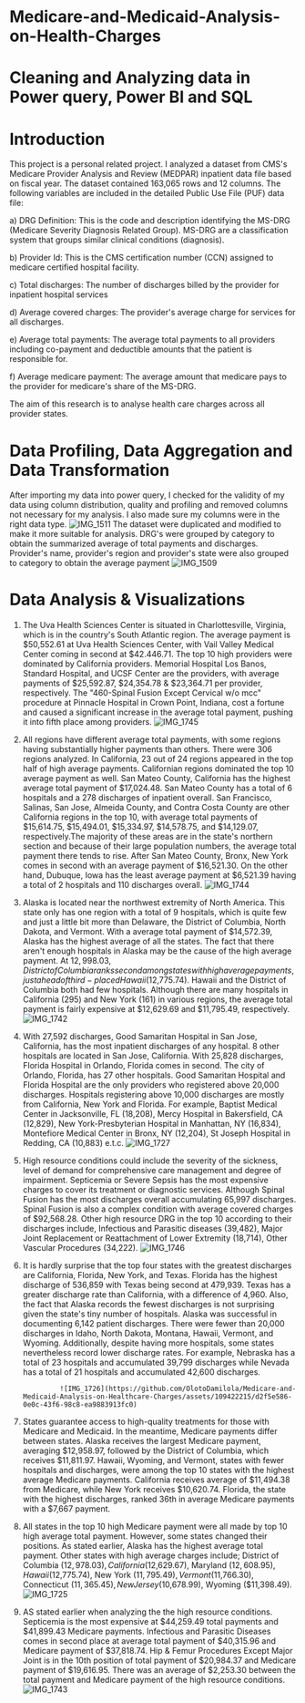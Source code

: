 # Medicare-and-Medicaid-Analysis-on-Health-Charges
# Cleaning and Analyzing data in Power query, Power BI and SQL 
# Introduction
This project is a personal related project. I analyzed a dataset from CMS's Medicare Provider Analysis and Review (MEDPAR) inpatient data file based on fiscal year. The dataset contained 163,065 rows and 12 columns. The following variables are included in the detailed Public Use File (PUF) data file:

a) DRG Definition: This is the code and description identifying the MS-DRG (Medicare Severity Diagnosis Related Group). MS-DRG are a classification system that groups similar clinical conditions (diagnosis). 

b) Provider Id: This is the CMS  certification number (CCN) assigned to medicare certified hospital facility.

c) Total discharges: The number of discharges billed by the provider for inpatient hospital services

d) Average covered charges: The provider's average charge for services for all discharges.

e) Average total payments: The average total payments to all providers including co-payment and deductible amounts that the patient is responsible for.

f) Average medicare payment: The average amount that medicare pays to the provider for medicare's share of the MS-DRG.

The aim of this research is to analyse health care charges across all provider states. 
#  Data Profiling, Data Aggregation and Data Transformation
After importing my data into power query, I checked for the validity of my data using column distribution, quality and profiling and removed columns not necessary for my analysis. I also made sure my columns were in the right data type.
![IMG_1511](https://github.com/OlotoDamilola/Medicare-and-Medicaid-Analysis-on-Healthcare-Charges/assets/109422215/a248bef6-ab6d-48f3-b338-91880d0bb7cb) 
The dataset were duplicated and modified to make it more suitable for analysis. DRG's were grouped by category to obtain the summarized average of total payments and discharges. Provider's name, provider's region and provider's state were also grouped to category to obtain the average payment 
![IMG_1509](https://github.com/OlotoDamilola/Medicare-and-Medicaid-Analysis-on-Healthcare-Charges/assets/109422215/98863df9-911a-4ef5-8346-88e4bd36dc4d) 
#  Data Analysis & Visualizations
1) The Uva Health Sciences Center is situated in Charlottesville, Virginia, which is in the country's South Atlantic region. The average payment is $50,552.61 at Uva Health Sciences Center, with Vail Valley Medical Center coming in second at $42.446.71. The top 10 high providers were dominated by California providers. Memorial Hospital Los Banos, Standard Hospital, and UCSF Center are the providers, with average payments of $25,592.87, $24,354.78 & $23,364.71 per provider, respectively. The "460-Spinal Fusion Except Cervical w/o mcc" procedure at Pinnacle Hospital in Crown Point, Indiana, cost a fortune and caused a significant increase in the average total payment, pushing it into fifth place among providers.
![IMG_1745](https://github.com/OlotoDamilola/Medicare-and-Medicaid-Analysis-on-Healthcare-Charges/assets/109422215/be76a05f-a3e3-4170-b1c0-2a1a33514433)

2) All regions have different average total payments, with some regions having substantially higher payments than others. There were 306 regions analyzed. In California, 23 out of 24 regions appeared in the top half of high average payments. Californian regions dominated the top 10 average payment as well. San Mateo County, California has the highest average total payment of $17,024.48. San Mateo County has a total of 6 hospitals and a 278 discharges of inpatient overall. San Francisco, Salinas, San Jose, Almeida County, and Contra Costa County are other California regions in the top 10, with average total payments of $15,614.75, $15,494.01, $15,334.97, $14,578.75, and $14,129.07, respectively.The majority of these areas are in the state's northern section and because of their large population numbers, the average total payment there tends to rise. After San Mateo County, Bronx, New York comes in second with an average payment of $16,521.30. On the other hand, Dubuque, Iowa has the least average payment at $6,521.39 having a total of 2 hospitals and 110 discharges overall.
![IMG_1744](https://github.com/OlotoDamilola/Medicare-and-Medicaid-Analysis-on-Healthcare-Charges/assets/109422215/3b42b254-d117-459c-aefd-eda9ef1b19c8) 

3) Alaska is located near the northwest extremity of North America. This state only has one region with a total of 9 hospitals, which is quite few and just a little bit more than Delaware, the District of Columbia, North Dakota, and Vermont. With a average total payment of $14,572.39, Alaska has the highest average of all the states. The fact that there aren't enough hospitals in Alaska may be the cause of the high average payment. At $12,998.03, District of Columbia ranks second among states with high average payments, just ahead of third-placed Hawaii ($12,775.74). Hawaii and the District of Columbia both had few hospitals. Although there are many hospitals in California (295) and New York (161) in various regions, the average total payment is fairly expensive at $12,629.69 and $11,795.49, respectively.
![IMG_1742](https://github.com/OlotoDamilola/Medicare-and-Medicaid-Analysis-on-Healthcare-Charges/assets/109422215/8a695c8e-5f37-42a5-b8a9-434914589dcc)

4) With 27,592 discharges, Good Samaritan Hospital in San Jose, California, has the most inpatient discharges of any hospital. 8 other hospitals are located in San Jose, California. With 25,828 discharges, Florida Hospital in Orlando, Florida comes in second. The city of Orlando, Florida, has 27 other hospitals. Good Samaritan Hospital and Florida Hospital are the only providers who registered above 20,000 discharges. Hospitals registering above 10,000 discharges are mostly from California, New York and Florida. For example, Baptist Medical Center in Jacksonville, FL (18,208), Mercy Hospital in Bakersfield, CA (12,829), New York-Presbyterian Hospital in Manhattan, NY (16,834), Montefiore Medical Center in Bronx, NY (12,204), St Joseph Hospital in Redding, CA (10,883) e.t.c.
![IMG_1727](https://github.com/OlotoDamilola/Medicare-and-Medicaid-Analysis-on-Healthcare-Charges/assets/109422215/55904410-8c0e-486f-9949-b7e989dc2f9b)

5) High resource conditions could include the severity of the sickness, level of demand for comprehensive care management and degree of impairment. Septicemia or Severe Sepsis has the most expensive charges to cover its treatment or diagnostic services. Although Spinal Fusion has the most discharges overall accumulating 65,997 discharges. Spinal Fusion is also a complex condition with average covered charges of $92,568.28. Other high resource DRG in the top 10 according to their discharges include, Infectious and Parasitic diseases (39,482), Major Joint Replacement or Reattachment of Lower Extremity (18,714), Other Vascular Procedures (34,222).
![IMG_1746](https://github.com/OlotoDamilola/Medicare-and-Medicaid-Analysis-on-Healthcare-Charges/assets/109422215/a09b3dd9-8632-4316-b95e-732f1d5028e2)

6) It is hardly surprise that the top four states with the greatest discharges are California, Florida, New York, and Texas. Florida has the highest discharge of 536,859  with Texas being second at 479,939. Texas has a greater discharge rate than California, with a difference of 4,960. Also, the fact that Alaska records the fewest discharges is not surprising given the state's tiny number of hospitals. Alaska was successful in documenting 6,142 patient discharges. There were fewer than 20,000 discharges in Idaho, North Dakota, Montana, Hawaii, Vermont, and Wyoming. Additionally, despite having more hospitals, some states nevertheless record lower discharge rates. For example, Nebraska has a total of 23 hospitals and accumulated 39,799 discharges while Nevada has a total of 21 hospitals and accumulated 42,600 discharges.

                ![IMG_1726](https://github.com/OlotoDamilola/Medicare-and-Medicaid-Analysis-on-Healthcare-Charges/assets/109422215/d2f5e586-0e0c-43f6-98c8-ea9883913fc0)

7) States guarantee access to high-quality treatments for those with Medicare and Medicaid. In the meantime, Medicare payments differ between states. Alaska receives the largest Medicare payment, averaging $12,958.97, followed by the District of Columbia, which receives $11,811.97. Hawaii, Wyoming, and Vermont, states with fewer hospitals and discharges, were among the top 10 states with the highest average Medicare payments. California receives average of $11,494.38 from Medicare, while New York receives $10,620.74. Florida, the state with the highest discharges, ranked 36th in average Medicare payments with a $7,667 payment.

8) All states in the top 10 high Medicare payment were all made by top 10 high average total payment. However, some states changed their positions. As stated earlier, Alaska has the highest average total payment. Other states with high average charges include; District of Columbia ($12,978.03), California ($12,629.67), Maryland ($12,608.95), Hawaii ($12,775.74), New York ($11,795.49), Vermont ($11,766.30), Connecticut ($11,365.45), New Jersey ($10,678.99), Wyoming ($11,398.49).
![IMG_1725](https://github.com/OlotoDamilola/Medicare-and-Medicaid-Analysis-on-Healthcare-Charges/assets/109422215/66896576-b910-4779-8fbd-499c26ef7edf)

9) AS stated earlier when analyzing the the high resource conditions. Septicemia is the most expensive at $44,259.49 total payments and  $41,899.43 Medicare payments. Infectious and Parasitic Diseases comes in second place at average total payment of $40,315.96 and Medicare payment of $37,818.74. Hip & Femur Procedures Except Major Joint is in the 10th position of total payment of $20,984.37 and Medicare payment of $19,616.95. There was an average of $2,253.30 between the total payment and  Medicare payment of the high resource conditions.
![IMG_1743](https://github.com/OlotoDamilola/Medicare-and-Medicaid-Analysis-on-Healthcare-Charges/assets/109422215/d9a186ea-67e5-49c4-aed0-5c776c4bd5ae)
